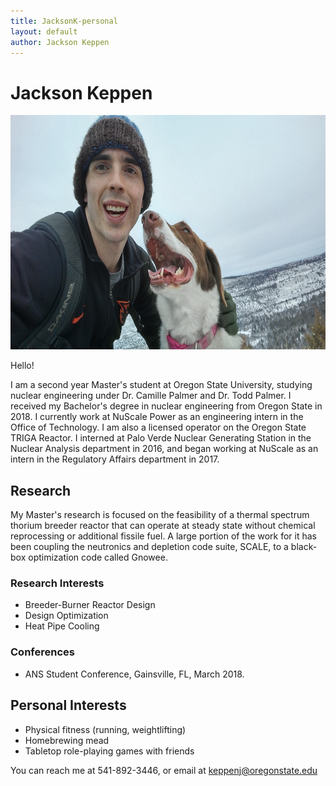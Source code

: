 ```yaml
---
title: JacksonK-personal
layout: default
author: Jackson Keppen
---
```

Jackson Keppen
================================

<img src="./Images/jackson.jpg" height="375" width="600">

Hello!

I am a second year Master's student at Oregon State University, studying nuclear engineering under Dr. Camille Palmer and Dr. Todd Palmer. I received my Bachelor's degree in nuclear engineering from Oregon State in 2018. I currently work at NuScale Power as an engineering intern in the Office of Technology. I am also a licensed operator on the Oregon State TRIGA Reactor. I interned at Palo Verde Nuclear Generating Station in the Nuclear Analysis department in 2016, and began working at NuScale as an intern in the Regulatory Affairs department in 2017.

## Research

My Master's research is focused on the feasibility of a thermal spectrum thorium breeder reactor that can operate at steady state without chemical reprocessing or additional fissile fuel. A large portion of the work for it has been coupling the neutronics and depletion code suite, SCALE, to a black-box optimization code called Gnowee.

### Research Interests

 - Breeder-Burner Reactor Design
 - Design Optimization
 - Heat Pipe Cooling

### Conferences
- ANS Student Conference, Gainsville, FL, March 2018.

## Personal Interests

- Physical fitness (running, weightlifting)
- Homebrewing mead
- Tabletop role-playing games with friends

You can reach me at 541-892-3446, or email at <a href="mailto:keppenj@oregonstate.edu" target="top"> keppenj@oregonstate.edu </a>
